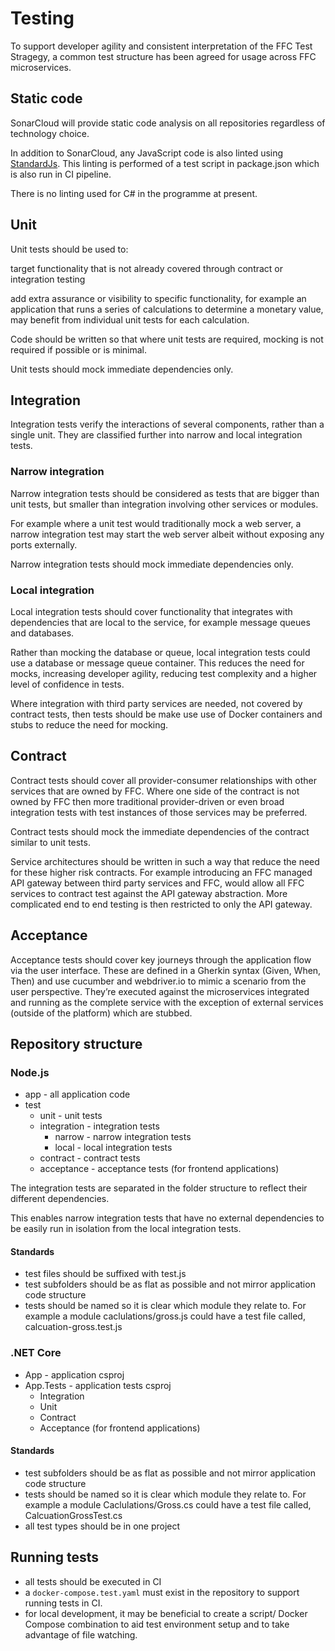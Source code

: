 # Testing
To support developer agility and consistent interpretation of the FFC Test Stragegy, a common test structure has been agreed for usage across FFC microservices.

## Static code
SonarCloud will provide static code analysis on all repositories regardless of technology choice.  

In addition to SonarCloud, any JavaScript code is also linted using [StandardJs](https://standardjs.com/).  This linting is performed of a test script in package.json which is also run in CI pipeline.

There is no linting used for C# in the programme at present.

## Unit
Unit tests should be used to: 

target functionality that is not already covered through contract or integration testing

add extra assurance or visibility to specific functionality, for example an application that runs a series of calculations to determine a monetary value, may benefit from individual unit tests for each calculation.

Code should be written so that where unit tests are required, mocking is not required if possible or is minimal.

Unit tests should mock immediate dependencies only.

## Integration
Integration tests verify the interactions of several components, rather than a single unit. They are classified further into narrow and local integration tests. 

### Narrow integration
Narrow integration tests should be considered as tests that are bigger than unit tests, but smaller than integration involving other services or modules.

For example where a unit test would traditionally mock a web server, a narrow integration test may start the web server albeit without exposing any ports externally.

Narrow integration tests should mock immediate dependencies only.

### Local integration
Local integration tests should cover functionality that integrates with dependencies that are local to the service, for example message queues and databases.

Rather than mocking the database or queue, local integration tests could use a database or message queue container.  This reduces the need for mocks, increasing developer agility, reducing test complexity and a higher level of confidence in tests.

Where integration with third party services are needed, not covered by contract tests, then tests should be make use use of Docker containers and stubs to reduce the need for mocking.

## Contract
Contract tests should cover all provider-consumer relationships with other services that are owned by FFC.  Where one side of the contract is not owned by FFC then more traditional provider-driven or even broad integration tests with test instances of those services may be preferred.  

Contract tests should mock the immediate dependencies of the contract similar to unit tests. 

Service architectures should be written in such a way that reduce the need for these higher risk contracts.  For example introducing an FFC managed API gateway between third party services and FFC, would allow all FFC services to contract test against the API gateway abstraction.  More complicated end to end testing is then restricted to only the API gateway.

## Acceptance
Acceptance tests should cover key journeys through the application flow via the user interface. These are  defined in a Gherkin syntax (Given, When, Then) and use cucumber and webdriver.io to mimic a scenario from the user perspective. They’re executed against the microservices integrated and running as the complete service with the exception of external services (outside of the platform) which are stubbed.

## Repository structure
### Node.js
- app - all application code
- test
  - unit - unit tests
  - integration - integration tests
    - narrow - narrow integration tests
    - local - local integration tests
  - contract - contract tests
  - acceptance - acceptance tests (for frontend applications)

The integration tests are separated in the folder structure to reflect their different dependencies. 

This enables narrow integration tests that have no external dependencies to be easily run in isolation from the local integration tests.

#### Standards
- test files should be suffixed with test.js 
- test subfolders should be as flat as possible and not mirror application code structure
- tests should be named so it is clear which module they relate to.  For example a module caclulations/gross.js could have a test file called, calcuation-gross.test.js

### .NET Core
- App - application csproj
- App.Tests - application tests csproj
  - Integration
  - Unit
  - Contract
  - Acceptance (for frontend applications)

#### Standards
- test subfolders should be as flat as possible and not mirror application code structure
- tests should be named so it is clear which module they relate to.  For example a module Caclulations/Gross.cs could have a test file called, CalcuationGrossTest.cs
- all test types should be in one project

## Running tests
- all tests should be executed in CI
- a `docker-compose.test.yaml` must exist in the repository to support running tests in CI.
- for local development, it may be beneficial to create a script/ Docker Compose combination to aid test environment setup and to take advantage of file watching.
